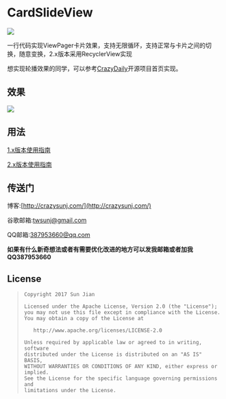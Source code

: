 # CardSlideView

[![](https://img.shields.io/github/release/crazysunj/CardSlideView.svg) ](https://github.com/crazysunj/CardSlideView/releases)

一行代码实现ViewPager卡片效果，支持无限循环，支持正常与卡片之间的切换，随意变换，2.x版本采用RecyclerView实现

想实现轮播效果的同学，可以参考[CrazyDaily](https://github.com/crazysunj/CrazyDaily "https://github.com/crazysunj/CrazyDaily")开源项目首页实现。

## 效果

![](https://github.com/crazysunj/crazysunj.github.io/blob/master/img/vp_card5.gif)

## 用法

[1.x版本使用指南](README_1.0.md)

[2.x版本使用指南](README_2.0.md)

## 传送门

博客:[http://crazysunj.com/](http://crazysunj.com/)

谷歌邮箱:twsunj@gmail.com

QQ邮箱:387953660@qq.com

**如果有什么新奇想法或者有需要优化改进的地方可以发我邮箱或者加我QQ387953660**

## License

> ```
> Copyright 2017 Sun Jian
>
> Licensed under the Apache License, Version 2.0 (the "License");
> you may not use this file except in compliance with the License.
> You may obtain a copy of the License at
>
>    http://www.apache.org/licenses/LICENSE-2.0
>
> Unless required by applicable law or agreed to in writing, software
> distributed under the License is distributed on an "AS IS" BASIS,
> WITHOUT WARRANTIES OR CONDITIONS OF ANY KIND, either express or implied.
> See the License for the specific language governing permissions and
> limitations under the License.
> ```
